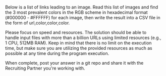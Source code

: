 Below is a list of links leading to an image. Read this list of images and find the 3 most prevalent colors in the RGB scheme in hexadecimal format (#000000 - #FFFFFF) for each image, then write the result into a CSV file in the form of url,color,color,color.

Please focus on speed and resources. The solution should be able to handle input files with more than a billion URLs using limited resources (e.g., 1 CPU, 512MB RAM). Keep in mind that there is no limit on the execution time, but make sure you are utilizing the provided resources as much as possible at any time during the program execution. 

When complete, post your answer in a git repo and share it with the Recruiting Partner you're working with. 